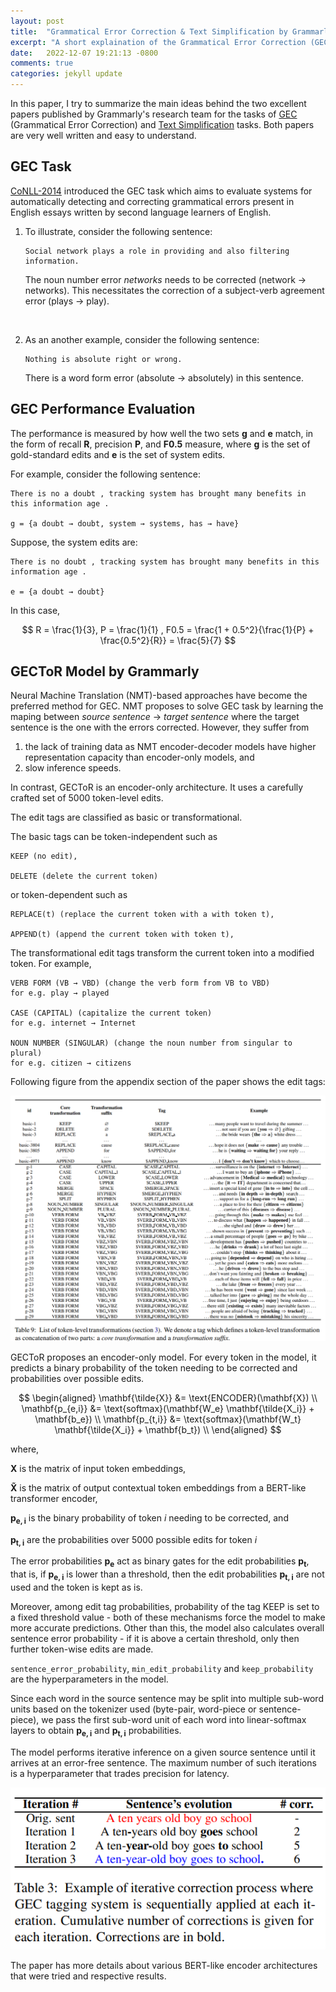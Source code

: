 ```yaml
---
layout: post
title:  "Grammatical Error Correction & Text Simplification by Grammarly"
excerpt: "A short explaination of the Grammatical Error Correction (GEC) and Text Simplification (TS) tasks and the GECToR model by Grammarly."
date:   2022-12-07 19:21:13 -0800
comments: true
categories: jekyll update
---
```


In this paper, I try to summarize the main ideas behind the two excellent papers published by Grammarly's research team for the tasks of [GEC][GEC paper] (Grammatical Error Correction) and [Text Simplification][Text simplification paper] tasks. Both papers are very well written and easy to understand.

GEC Task
-----
[CoNLL-2014][CoNLL-2014 task] introduced the GEC task which aims to evaluate systems for automatically detecting and correcting grammatical errors present in English essays written by second language learners of English.

1. To illustrate, consider the following sentence:

    ```
    Social network plays a role in providing and also filtering information.
    ```

    The noun number error _networks_ needs to be corrected (network → networks). This necessitates the correction of a subject-verb agreement error (plays → play).

<br>

2. As an another example, consider the following sentence:

    ```
    Nothing is absolute right or wrong.
    ```

    There is a word form error (absolute → absolutely)
    in this sentence.

GEC Performance Evaluation
-----
The performance is measured by how well the two sets **g** and **e** match, in the form of recall **R**, precision **P**, and **F0.5** measure, where **g** is the set of gold-standard edits and **e** is the set of system edits.

For example, consider the following sentence:

```
There is no a doubt , tracking system has brought many benefits in this information age .

g = {a doubt → doubt, system → systems, has → have}
```

Suppose, the system edits are:

```
There is no doubt , tracking system has brought many benefits in this information age .

e = {a doubt → doubt}
```

In this case,

$$
R = \frac{1}{3}, P = \frac{1}{1}
, F0.5 = \frac{1 + 0.5^2}{\frac{1}{P} + \frac{0.5^2}{R}} = \frac{5}{7}
$$

GECToR Model by Grammarly
-----
Neural Machine Translation (NMT)-based approaches have become
the preferred method for GEC. NMT proposes to solve GEC task by learning the maping between _source sentence_ → _target sentence_ where the target sentence is the one with the errors corrected. However, they suffer from 
1. the lack of training data as NMT encoder-decoder models have higher representation capacity than encoder-only models, and 
2. slow inference speeds.

In contrast, GECToR is an encoder-only architecture. It uses a carefully crafted set of 5000 token-level edits.

The edit tags are classified as basic or transformational.

The basic tags can be token-independent such as

```
KEEP (no edit), 

DELETE (delete the current token) 
```

or token-dependent such as 

```
REPLACE(t) (replace the current token with a with token t),

APPEND(t) (append the current token with token t), 
```

The transformational edit tags transform the current token into a modified token. For example, 

```
VERB FORM (VB → VBD) (change the verb form from VB to VBD)
for e.g. play → played

CASE (CAPITAL) (capitalize the current token)
for e.g. internet → Internet

NOUN NUMBER (SINGULAR) (change the noun number from singular to plural)
for e.g. citizen → citizens
```

Following figure from the appendix section of the paper shows the edit tags:

![gector-edit-tags]

GECToR proposes an encoder-only model. For every token in the model, it predicts a binary probability of the token needing to be corrected and probabilities over possible edits.

$$
\begin{aligned}
\mathbf{\tilde{X}} &= \text{ENCODER}(\mathbf{X}) \\
\mathbf{p_{e,i}} &= \text{softmax}(\mathbf{W_e} \mathbf{\tilde{X_i}} + \mathbf{b_e}) \\
\mathbf{p_{t,i}} &= \text{softmax}(\mathbf{W_t} \mathbf{\tilde{X_i}} + \mathbf{b_t}) \\
\end{aligned}
$$

where,

 $\mathbf{X}$ is the matrix of input token embeddings, 

$\mathbf{\tilde{X}}$ is the matrix of output contextual token embeddings from a BERT-like transformer encoder, 

$\mathbf{p_{e,i}}$ is the binary probability of token $i$ needing to be corrected, and 

$\mathbf{p_{t,i}}$ are the probabilities over 5000 possible edits for token $i$

The error probabilities $\mathbf{p_e}$ act as binary gates for the edit probabilities $\mathbf{p_t}$, that is, if $\mathbf{p_{e,i}}$ is lower than a threshold, then the edit probabilities $\mathbf{p_{t,i}}$ are not used and the token is kept as is. 

Moreover, among edit tag probabilities, probability of the tag KEEP is set to a fixed threshold value - both of these mechanisms force the model to make more accurate predictions. Other than this, the model also calculates overall sentence error probability - if it is above a certain threshold, only then further token-wise edits are made. 

`sentence_error_probability`, `min_edit_probability` and `keep_probability` are the hyperparameters in the model.

Since each word in the source sentence may be split into multiple sub-word units based on the tokenizer used (byte-pair, word-piece or sentence-piece), we pass the first sub-word unit of each word into linear-softmax layers to obtain $\mathbf{p_{e,i}}$ and $\mathbf{p_{t,i}}$ probabilities.

The model performs iterative inference on a given source sentence until it arrives at an error-free sentence. The maximum number of such iterations is a hyperparameter that trades precision for latency.

![gector-inference]

The paper has more details about various BERT-like encoder architectures that were tried and respective results.

[GEC paper]: https://arxiv.org/abs/2005.12592
[Text simplification paper]: https://arxiv.org/abs/2103.05070
[CoNLL website]: https://conll.org/
[CoNLL-2014 task]: https://aclanthology.org/W14-1701.pdf
[gector-inference]: /assets/gector_inference.png
[gector-edit-tags]: /assets/gector_edit_tags.png